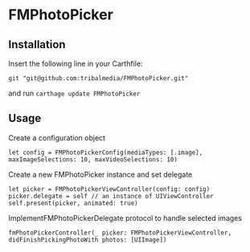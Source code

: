 # FMPhotoPicker


## Installation

Insert the following line in your Carthfile:
```
git "git@github.com:tribalmedia/FMPhotoPicker.git"
```
and run `carthage update FMPhotoPicker`


## Usage
Create a configuration object
```
let config = FMPhotoPickerConfig(mediaTypes: [.image], maxImageSelections: 10, maxVideoSelections: 10)
```

Create a new FMPhotoPicker instance and set delegate
```
let picker = FMPhotoPickerViewController(config: config)
picker.delegate = self // an instance of UIViewController
self.present(picker, animated: true)
```

ImplementFMPhotoPickerDelegate protocol to handle selected images
```
fmPhotoPickerController(_ picker: FMPhotoPickerViewController, didFinishPickingPhotoWith photos: [UIImage])
```
